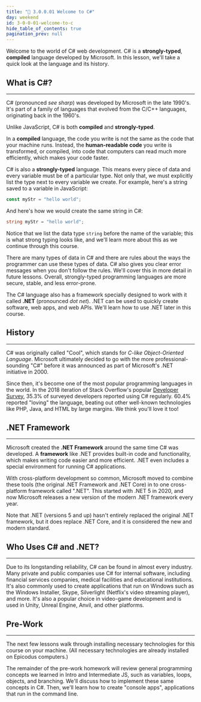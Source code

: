 ```yaml
---
title: "📓 3.0.0.01 Welcome to C#"
day: weekend
id: 3-0-0-01-welcome-to-c
hide_table_of_contents: true
pagination_prev: null
---
```


Welcome to the world of C# web development. C# is a **strongly-typed**, **compiled** language developed by Microsoft. In this lesson, we'll take a quick look at the language and its history.

## What is C#?

---

C# (pronounced _see sharp_) was developed by Microsoft in the late 1990's. It's part of a family of languages that evolved from the C/C++ languages, originating back in the 1960's.

Unlike JavaScript, C# is both **compiled** and **strongly-typed**. 

In a **compiled** language, the code you write is not the same as the code that your machine runs. Instead, the **human-readable code** you write is transformed, or compiled, into code that computers can read much more efficiently, which makes your code faster.

C# is also a **strongly-typed** language. This means every piece of data and every variable must be of a particular type. Not only that, we must explicitly list the type next to every variable we create. For example, here's a string saved to a variable in JavaScript:

```js
const myStr = "hello world";
```

And here's how we would create the same string in C#:

```cs
string myStr = "hello world";
```

Notice that we list the data type `string` before the name of the variable; this is what strong typing looks like, and we'll learn more about this as we continue through this course. 

There are many types of data in C# and there are rules about the ways the programmer can use these types of data. C# also gives you clear error messages when you don't follow the rules. We'll cover this in more detail in future lessons. Overall, strongly-typed programming languages are more secure, stable, and less error-prone.

The C# language also has a framework specially designed to work with it called **.NET** (pronounced _dot net_). .NET can be used to quickly create software, web apps, and web APIs. We'll learn how to use .NET later in this course.

## History

---

C# was originally called "Cool", which stands for _C-like Object-Oriented Language_. Microsoft ultimately decided to go with the more professional-sounding "C#" before it was announced as part of Microsoft's .NET initiative in 2000.

Since then, it's become one of the most popular programming languages in the world. In the 2018 iteration of Stack Overflow's popular [Developer Survey](https://insights.stackoverflow.com/survey/2018), 35.3% of surveyed developers reported using C# regularly. 60.4% reported "loving" the language, beating out other well-known technologies like PHP, Java, and HTML by large margins. We think you'll love it too!


## .NET Framework
---

Microsoft created the **.NET Framework** around the same time C# was developed. A **framework** like .NET provides built-in code and functionality, which makes writing code easier and more efficient. .NET even includes a special environment for running C# applications.

With cross-platform development so common, Microsoft moved to combine these tools (the original .NET Framework and .NET Core) in to one cross-platform framework called ".NET". This started with .NET 5 in 2020, and now Microsoft releases a new version of the modern .NET framework every year.

Note that .NET (versions 5 and up) hasn't entirely replaced the original .NET framework, but it does replace .NET Core, and it is considered the new and modern standard.

## Who Uses C# and .NET?
---

Due to its longstanding reliability, C# can be found in almost every industry. Many private and public companies use C# for internal software, including financial services companies, medical facilities and educational institutions. It's also commonly used to create applications that run on Windows such as the Windows Installer, Skype, Silverlight (Netflix's video streaming player), and more. It's also a popular choice in video-game development and is used in Unity, Unreal Engine, Anvil, and other platforms.

## Pre-Work

---

The next few lessons walk through installing necessary technologies for this course on your machine. (All necessary technologies are already installed on Epicodus computers.)

The remainder of the pre-work homework will review general programming concepts we learned in Intro and Intermediate JS, such as variables, loops, objects, and branching. We'll discuss how to implement these same concepts in C#. Then, we'll learn how to create "console apps", applications that run in the command line.
